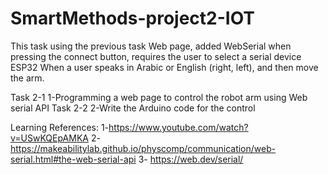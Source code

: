 # SmartMethods-project2-IOT
This task using the previous task Web page, added WebSerial when pressing the connect button, requires the user to select a serial device ESP32 When a user speaks in Arabic or English (right, left), and then move the arm. 

Task 2-1
1-Programming a web page to control the robot arm using Web serial API
Task 2-2
2-Write the Arduino code for the control

Learning References:
1-https://www.youtube.com/watch?v=USwKQEpAMKA
2- https://makeabilitylab.github.io/physcomp/communication/web-serial.html#the-web-serial-api
3- https://web.dev/serial/
